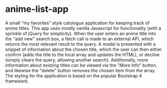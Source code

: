 # anime-list-app
 A small "my favorites" style catologue application for keeping track of anime titles. This app uses mostly vanilla Javascript for functionality (with a sprinkle of jQuery for simplicity). When the user enters an anime title into the "add new" search box, a fetch call is made to an external API, which returns the most relevant result to the query. A modal is presented with a snippet of information about the chosen title, which the user can then either confirm (adds the title to the local array and updates the HTML), or decline (simply clears the query, allowing another search). Additionally, more information about existing titles can be viewed via the "More Info" button, and likewise the "delete" button removes the chosen item from the array. The styling for the application is based on the popular Bootstrap 4 framework. 
